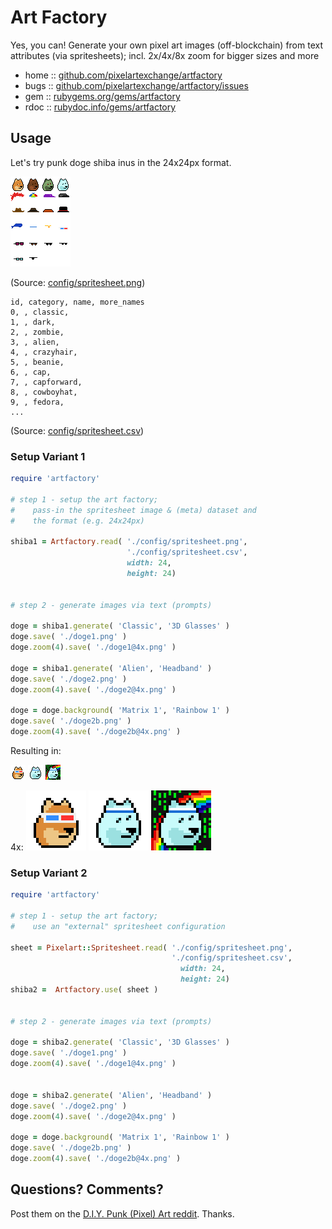 # Art Factory

Yes, you can! Generate your own pixel art images (off-blockchain) from text attributes (via spritesheets); incl. 2x/4x/8x zoom for bigger sizes and more



* home  :: [github.com/pixelartexchange/artfactory](https://github.com/pixelartexchange/artfactory)
* bugs  :: [github.com/pixelartexchange/artfactory/issues](https://github.com/pixelartexchange/artfactory/issues)
* gem   :: [rubygems.org/gems/artfactory](https://rubygems.org/gems/artfactory)
* rdoc  :: [rubydoc.info/gems/artfactory](http://rubydoc.info/gems/artfactory)




##  Usage

Let's try punk doge shiba inus in the 24x24px format.

![](sandbox/config/spritesheet.png)

(Source: [config/spritesheet.png](sandbox/config/spritesheet.png))

```
id, category, name, more_names
0, , classic,
1, , dark,
2, , zombie,
3, , alien,
4, , crazyhair,
5, , beanie,
6, , cap,
7, , capforward,
8, , cowboyhat,
9, , fedora,
...
```

(Source: [config/spritesheet.csv](sandbox/config/spritesheet.png))



###  Setup Variant 1


``` ruby
require 'artfactory'

# step 1 - setup the art factory;
#    pass-in the spritesheet image & (meta) dataset and
#    the format (e.g. 24x24px)

shiba1 = Artfactory.read( './config/spritesheet.png',
                          './config/spritesheet.csv',
                          width: 24,
                          height: 24)


# step 2 - generate images via text (prompts)

doge = shiba1.generate( 'Classic', '3D Glasses' )
doge.save( './doge1.png' )
doge.zoom(4).save( './doge1@4x.png' )

doge = shiba1.generate( 'Alien', 'Headband' )
doge.save( './doge2.png' )
doge.zoom(4).save( './doge2@4x.png' )

doge = doge.background( 'Matrix 1', 'Rainbow 1' )
doge.save( './doge2b.png' )
doge.zoom(4).save( './doge2b@4x.png' )
```

Resulting in:

![](i/doge1.png)
![](i/doge2.png)
![](i/doge2b.png)

4x:
![](i/doge1@4x.png)
![](i/doge2@4x.png)
![](i/doge2b@4x.png)




###  Setup Variant 2

``` ruby
require 'artfactory'

# step 1 - setup the art factory;
#    use an "external" spritesheet configuration

sheet = Pixelart::Spritesheet.read( './config/spritesheet.png',
                                    './config/spritesheet.csv',
                                      width: 24,
                                      height: 24)
shiba2 =  Artfactory.use( sheet )


# step 2 - generate images via text (prompts)

doge = shiba2.generate( 'Classic', '3D Glasses' )
doge.save( './doge1.png' )
doge.zoom(4).save( './doge1@4x.png' )


doge = shiba2.generate( 'Alien', 'Headband' )
doge.save( './doge2.png' )
doge.zoom(4).save( './doge2@4x.png' )

doge = doge.background( 'Matrix 1', 'Rainbow 1' )
doge.save( './doge2b.png' )
doge.zoom(4).save( './doge2b@4x.png' )
```






## Questions? Comments?

Post them on the [D.I.Y. Punk (Pixel) Art reddit](https://old.reddit.com/r/DIYPunkArt). Thanks.
